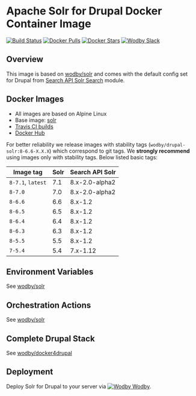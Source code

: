 # Apache Solr for Drupal Docker Container Image 

[![Build Status](https://travis-ci.org/wodby/drupal-solr.svg?branch=master)](https://travis-ci.org/wodby/drupal-solr)
[![Docker Pulls](https://img.shields.io/docker/pulls/wodby/drupal-solr.svg)](https://hub.docker.com/r/wodby/drupal-solr)
[![Docker Stars](https://img.shields.io/docker/stars/wodby/drupal-solr.svg)](https://hub.docker.com/r/wodby/drupal-solr)
[![Wodby Slack](http://slack.wodby.com/badge.svg)](http://slack.wodby.com)

## Overview

This image is based on [wodby/solr](https://github.com/wodby/solr) and comes with the default config set for Drupal from [Search API Solr Search](https://www.drupal.org/project/search_api_solr) module.

## Docker Images

* All images are based on Alpine Linux
* Base image: [solr](https://github.com/wodby/solr)
* [Travis CI builds](https://travis-ci.org/wodby/drupal-solr) 
* [Docker Hub](https://hub.docker.com/r/wodby/drupal-solr)

For better reliability we release images with stability tags (`wodby/drupal-solr:8-6.6-X.X.X`) which correspond to git tags. We **strongly recommend** using images only with stability tags. Below listed basic tags:

| Image tag         | Solr | Search API Solr |
| ----------------- | ---- | --------------- |
| `8-7.1`, `latest` | 7.1  | 8.x-2.0-alpha2  |
| `8-7.0`           | 7.0  | 8.x-2.0-alpha2  |
| `8-6.6`           | 6.6  | 8.x-1.2         |
| `8-6.5`           | 6.5  | 8.x-1.2         |
| `8-6.4`           | 6.4  | 8.x-1.2         |
| `8-6.3`           | 6.3  | 8.x-1.2         |
| `8-5.5`           | 5.5  | 8.x-1.2         |
| `7-5.4`           | 5.4  | 7.x-1.12        |

## Environment Variables

See [wodby/solr](https://github.com/wodby/solr)

## Orchestration Actions

See [wodby/solr](https://github.com/wodby/solr) 

## Complete Drupal Stack

See [wodby/docker4drupal](https://github.com/wodby/docker4drupal)

## Deployment

Deploy Solr for Drupal to your server via [![Wodby](https://www.google.com/s2/favicons?domain=wodby.com) Wodby](https://cloud.wodby.com/stackhub/07a28bf6-6772-4ac2-9d3e-6b097e9038ff).
